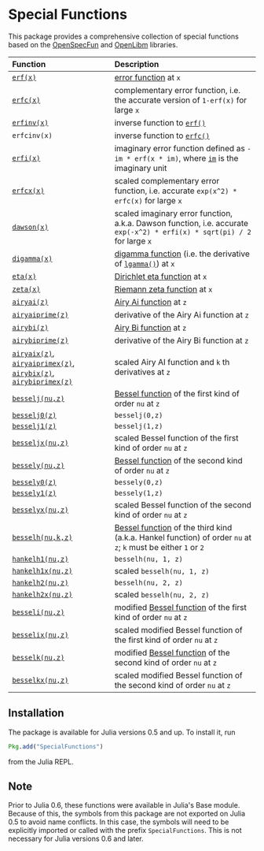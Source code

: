 # Special Functions

This package provides a comprehensive collection of special functions based on the
[OpenSpecFun](https://github.com/JuliaLang/openspecfun) and [OpenLibm](https://github.com/JuliaLang/openlibm)
libraries.

| Function                                                      | Description                                                                                                                                                     |
|:------------------------------------------------------------- |:--------------------------------------------------------------------------------------------------------------------------------------------------------------- |
| [`erf(x)`](@ref)                                              | [error function](https://en.wikipedia.org/wiki/Error_function) at `x`                                                                                           |
| [`erfc(x)`](@ref)                                             | complementary error function, i.e. the accurate version of `1-erf(x)` for large `x`                                                                             |
| [`erfinv(x)`](@ref)                                           | inverse function to [`erf()`](@ref)                                                                                                                             |
| `erfcinv(x)`                                                  | inverse function to [`erfc()`](@ref)                                                                                                                            |
| [`erfi(x)`](@ref)                                             | imaginary error function defined as `-im * erf(x * im)`, where [`im`](@ref) is the imaginary unit                                                               |
| [`erfcx(x)`](@ref)                                            | scaled complementary error function, i.e. accurate `exp(x^2) * erfc(x)` for large `x`                                                                           |
| [`dawson(x)`](@ref)                                           | scaled imaginary error function, a.k.a. Dawson function, i.e. accurate `exp(-x^2) * erfi(x) * sqrt(pi) / 2` for large `x`                                       |
| [`digamma(x)`](@ref)                                          | [digamma function](https://en.wikipedia.org/wiki/Digamma_function) (i.e. the derivative of [`lgamma()`](@ref)) at `x`                                           |
| [`eta(x)`](@ref)                                              | [Dirichlet eta function](https://en.wikipedia.org/wiki/Dirichlet_eta_function) at `x`                                                                           |
| [`zeta(x)`](@ref)                                             | [Riemann zeta function](https://en.wikipedia.org/wiki/Riemann_zeta_function) at `x`                                                                             |
| [`airyai(z)`](@ref)                                           | [Airy Ai function](https://en.wikipedia.org/wiki/Airy_function) at `z`                                                                                          |
| [`airyaiprime(z)`](@ref)                                      | derivative of the Airy Ai function at `z`                                                                                                                       |
| [`airybi(z)`](@ref)                                           | [Airy Bi function](https://en.wikipedia.org/wiki/Airy_function) at `z`                                                                                          |
| [`airybiprime(z)`](@ref)                                      | derivative of the Airy Bi function at `z`                                                                                                                       |
| [`airyaix(z)`](@ref), [`airyaiprimex(z)`](@ref), [`airybix(z)`](@ref), [`airybiprimex(z)`](@ref) | scaled Airy AI function and `k` th derivatives at `z`                                                                                                           |
| [`besselj(nu,z)`](@ref)                                       | [Bessel function](https://en.wikipedia.org/wiki/Bessel_function) of the first kind of order `nu` at `z`                                                         |
| [`besselj0(z)`](@ref)                                         | `besselj(0,z)`                                                                                                                                                  |
| [`besselj1(z)`](@ref)                                         | `besselj(1,z)`                                                                                                                                                  |
| [`besseljx(nu,z)`](@ref)                                      | scaled Bessel function of the first kind of order `nu` at `z`                                                                                                   |
| [`bessely(nu,z)`](@ref)                                       | [Bessel function](https://en.wikipedia.org/wiki/Bessel_function) of the second kind of order `nu` at `z`                                                        |
| [`bessely0(z)`](@ref)                                         | `bessely(0,z)`                                                                                                                                                  |
| [`bessely1(z)`](@ref)                                         | `bessely(1,z)`                                                                                                                                                  |
| [`besselyx(nu,z)`](@ref)                                      | scaled Bessel function of the second kind of order `nu` at `z`                                                                                                  |
| [`besselh(nu,k,z)`](@ref)                                     | [Bessel function](https://en.wikipedia.org/wiki/Bessel_function) of the third kind (a.k.a. Hankel function) of order `nu` at `z`; `k` must be either `1` or `2` |
| [`hankelh1(nu,z)`](@ref)                                      | `besselh(nu, 1, z)`                                                                                                                                             |
| [`hankelh1x(nu,z)`](@ref)                                     | scaled `besselh(nu, 1, z)`                                                                                                                                      |
| [`hankelh2(nu,z)`](@ref)                                      | `besselh(nu, 2, z)`                                                                                                                                             |
| [`hankelh2x(nu,z)`](@ref)                                     | scaled `besselh(nu, 2, z)`                                                                                                                                      |
| [`besseli(nu,z)`](@ref)                                       | modified [Bessel function](https://en.wikipedia.org/wiki/Bessel_function) of the first kind of order `nu` at `z`                                                |
| [`besselix(nu,z)`](@ref)                                      | scaled modified Bessel function of the first kind of order `nu` at `z`                                                                                          |
| [`besselk(nu,z)`](@ref)                                       | modified [Bessel function](https://en.wikipedia.org/wiki/Bessel_function) of the second kind of order `nu` at `z`                                               |
| [`besselkx(nu,z)`](@ref)                                      | scaled modified Bessel function of the second kind of order `nu` at `z`                                                                                         |

## Installation

The package is available for Julia versions 0.5 and up. To install it, run

```julia
Pkg.add("SpecialFunctions")
```

from the Julia REPL.

## Note

Prior to Julia 0.6, these functions were available in Julia's Base module.
Because of this, the symbols from this package are not exported on Julia 0.5
to avoid name conflicts.
In this case, the symbols will need to be explicitly imported or called
with the prefix `SpecialFunctions`.
This is not necessary for Julia versions 0.6 and later.
